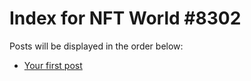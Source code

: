 # Index for NFT World #8302
Posts will be displayed in the order below:

- [Your first post](./001-first.md)

